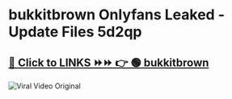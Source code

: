 
 # bukkitbrown Onlyfans Leaked - Update Files 5d2qp

## <h2><a href="https://clipsfans.com/bukkitbrown&ref=git">🔗 Click to LINKS ⏩⏩ 👉 🟢 bukkitbrown </a></h2>

<a href="https://clipsfans.com/bukkitbrown&ref=git" rel="nofollow" data-target="animated-image.originalLink"><img src="https://i.ibb.co.com/xMMVF88/686577567.gif" alt="Viral Video Original" style="max-width: 100%; display: inline-block;" data-target="animated-image.originalImage"></a>

